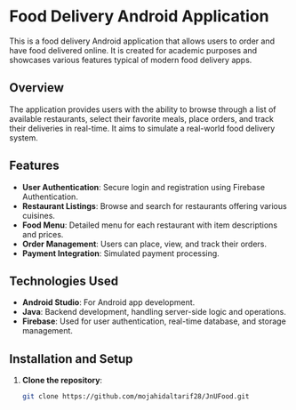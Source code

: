 # Food Delivery Android Application

This is a food delivery Android application that allows users to order and have food delivered online. It is created for academic purposes and showcases various features typical of modern food delivery apps.

## Overview

The application provides users with the ability to browse through a list of available restaurants, select their favorite meals, place orders, and track their deliveries in real-time. It aims to simulate a real-world food delivery system.

## Features

- **User Authentication**: Secure login and registration using Firebase Authentication.
- **Restaurant Listings**: Browse and search for restaurants offering various cuisines.
- **Food Menu**: Detailed menu for each restaurant with item descriptions and prices.
- **Order Management**: Users can place, view, and track their orders.
- **Payment Integration**: Simulated payment processing.

## Technologies Used

- **Android Studio**: For Android app development.
- **Java**: Backend development, handling server-side logic and operations.
- **Firebase**: Used for user authentication, real-time database, and storage management.

## Installation and Setup

1. **Clone the repository**:
   ```bash
   git clone https://github.com/mojahidaltarif28/JnUFood.git
